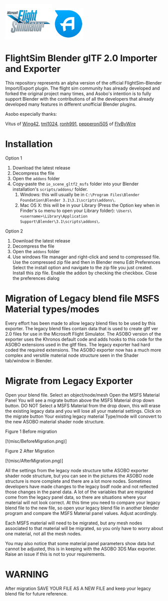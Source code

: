 [![MSFS](misc/msfs_logo.png)](https://www.flightsimulator.com/)[![ASOBO](misc/asobo_logo.png)](https://www.asobostudio.com/)

FlightSim Blender glTF 2.0 Importer and Exporter
======================================

This repository represents an alpha version of the official FlightSim-Blender Import/Export plugin. The flight sim community has already developed and forked the original project many times, and Asobo's intention is to fully support Blender with the contributions of all the developers that already developed many features in different unofficial Blender plugins.

Asobo especially thanks:

Vitus of [Wing42](https://wing42.com/), [tml1024](https://github.com/tml1024), [ronh991](https://github.com/ronh991), [pepperoni505](https://github.com/pepperoni505) of [FlyByWire](https://flybywiresim.com/)


Installation
===========
Option 1

1. Download the latest release
2. Decompress the file
3. Open the `addons` folder
4. Copy-paste the `io_scene_gltf2_msfs` folder into your Blender installation's `scripts/addons/` folder.
   1. Windows: this will usually be in `C:\Program Files\Blender Foundation\Blender 3.1\3.1\scripts\addons\`.
   2. Mac OS X: this will be in your Library (Press the Option key when in Finder's `Go` menu to open your Library folder): `\Users\<username>\Library\Application Support\Blender\3.1\scripts\addons\`.
   
Option 2

1. Download the latest release
2. Decompress the file
3. Open the `addons` folder
4. Use windows file manager and right-click and send to compressed file.
   Use the compressed zip file and then in Blender menu Edit Preferences
   Select the install option and navigate to the zip file you just created.
   Install this zip file.
   Enable the addon by checking the checkbox.
   Close the preferences dialog

Migration of Legacy blend file MSFS Material types/modes
========================================================

Every effort has been made to allow legacy blend files to be used by this exporter.
The legacy blend files contain data that is used to create gltf ver 2.0 files
for use in the Microsoft Flight Simulator.  The ASOBO version of the exporter uses the
Khronos default code and adds hooks to this code for the ASOBO extensions used in the gltf files.
The legacy exporter had hard coded the required extensions.
The ASOBO exporter now has a much more complex and versitile material node structure
seen in the Shader tab/window in Blender.

Migrate from Legacy Exporter
============================

Open your blend file.
Select an object/node/mesh
Open the MSFS Material Panel
You will see a migrate button above the MSFS Material drop down button.
DO NOT Select a MSFS Material from the drop down, this will erase the existing legacy
data and you will lose all your material settings.
Click on the migrate button
Your existing legacy material Type/mode will conovert to the new ASOBO material shader node
structure.

Figure 1 Before migration

[!(misc/BeforeMigration.png)]

Figure 2 After Migration

[!(misc/AfterMigration.png)]

All the settings from the legacy node structure tothe ASOBO exporter shader node structure, 
but you can see in the pictures the ASOBO node structure is more complete and there are a 
lot more nodes.  Sometimes developers have made changes to the legacy bsdf node and not reflected 
those changes in the panel data. A lot of the variables that are migrated come from the legacy panel 
data, so there are situations where your material will not look correct.  At this time you need to 
compare your legacy blend file to the new file, so open your legacy blend file in another blender 
program and compare the MSFS Material panel values.  Adjust acordingly.

Each MSFS material will need to be migrated, but any mesh nodes associated to that material 
will be migrated, so you only have to worry about one material, not all the mesh nodes.

You may also notice that some material panel parameters show data but cannot be adjusted, this is in
keeping with the ASOBO 3DS Max exporter.  Raise an issue if this is not to your requirements.

WARNING
=======

After migration SAVE YOUR FILE AS A NEW FILE and keep your legacy blend file for future reference.

